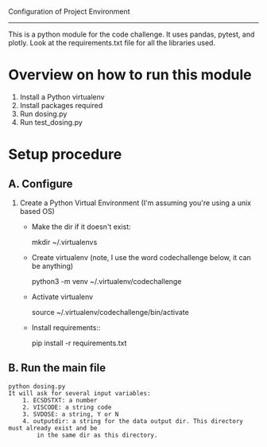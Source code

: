 Configuration of Project Environment
*************************************

This is a python module for the code challenge. It uses pandas, pytest, and plotly. Look at 
the requirements.txt file for all the libraries used.

Overview on how to run this module
================================
1. Install a Python virtualenv
2. Install packages required
3. Run dosing.py
4. Run test_dosing.py

Setup procedure
================

A. Configure
------------------------------------------------------------------------------------------------

1. Create a Python Virtual Environment (I'm assuming you're using a unix based OS)
    - Make the dir if it doesn't exist:

        mkdir ~/.virtualenvs
        

    - Create virtualenv (note, I use the word codechallenge below, it can be anything)

        python3 -m venv ~/.virtualenv/codechallenge
        
    - Activate virtualenv 

        source ~/.virtualenv/codechallenge/bin/activate

    - Install requirements::

        pip install -r requirements.txt


B. Run the main file 
---------------
	python dosing.py
	It will ask for several input variables:
		1. ECSDSTXT: a number
     	2. VISCODE: a string code 
     	3. SVDOSE: a string, Y or N
     	4. outputdir: a string for the data output dir. This directory must already exist and be
     		in the same dir as this directory.
		
	
